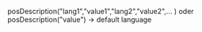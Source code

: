 posDescription("lang1","value1","lang2","value2",... ) oder posDescription("value") -> default language

